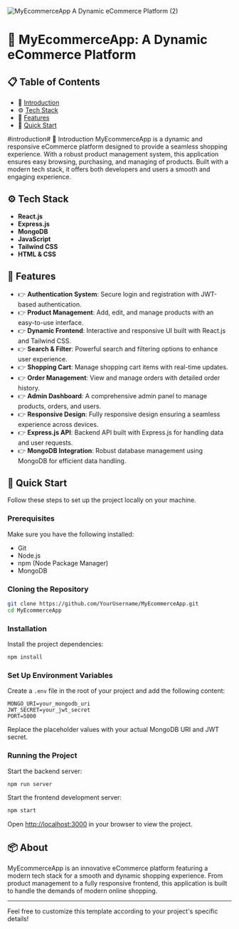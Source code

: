 ![MyEcommerceApp A Dynamic eCommerce Platform (2)](https://github.com/user-attachments/assets/b44b0af1-8851-43e2-b0ef-7bc8cda66431)


# 🛒 MyEcommerceApp: A Dynamic eCommerce Platform

## 📋 Table of Contents
- 🤖 [Introduction](#introduction)
- ⚙️ [Tech Stack](#tech-stack)
- 🔋 [Features](#features)
- 🚀 [Quick Start](#quick-start)

#introduction# 🤖 Introduction
MyEcommerceApp is a dynamic and responsive eCommerce platform designed to provide a seamless shopping experience. With a robust product management system, this application ensures easy browsing, purchasing, and managing of products. Built with a modern tech stack, it offers both developers and users a smooth and engaging experience.

## ⚙️ Tech Stack
- **React.js**
- **Express.js**
- **MongoDB**
- **JavaScript**
- **Tailwind CSS**
- **HTML & CSS**

## 🔋 Features
- 👉 **Authentication System**: Secure login and registration with JWT-based authentication.
- 👉 **Product Management**: Add, edit, and manage products with an easy-to-use interface.
- 👉 **Dynamic Frontend**: Interactive and responsive UI built with React.js and Tailwind CSS.
- 👉 **Search & Filter**: Powerful search and filtering options to enhance user experience.
- 👉 **Shopping Cart**: Manage shopping cart items with real-time updates.
- 👉 **Order Management**: View and manage orders with detailed order history.
- 👉 **Admin Dashboard**: A comprehensive admin panel to manage products, orders, and users.
- 👉 **Responsive Design**: Fully responsive design ensuring a seamless experience across devices.
- 👉 **Express.js API**: Backend API built with Express.js for handling data and user requests.
- 👉 **MongoDB Integration**: Robust database management using MongoDB for efficient data handling.

## 🚀 Quick Start
Follow these steps to set up the project locally on your machine.

### Prerequisites
Make sure you have the following installed:
- Git
- Node.js
- npm (Node Package Manager)
- MongoDB

### Cloning the Repository
```bash
git clone https://github.com/YourUsername/MyEcommerceApp.git
cd MyEcommerceApp
```

### Installation
Install the project dependencies:
```bash
npm install
```

### Set Up Environment Variables
Create a `.env` file in the root of your project and add the following content:

```
MONGO_URI=your_mongodb_uri
JWT_SECRET=your_jwt_secret
PORT=5000
```

Replace the placeholder values with your actual MongoDB URI and JWT secret.

### Running the Project
Start the backend server:
```bash
npm run server
```

Start the frontend development server:
```bash
npm start
```

Open [http://localhost:3000](http://localhost:3000) in your browser to view the project.

## 📦 About
MyEcommerceApp is an innovative eCommerce platform featuring a modern tech stack for a smooth and dynamic shopping experience. From product management to a fully responsive frontend, this application is built to handle the demands of modern online shopping.

---

Feel free to customize this template according to your project's specific details!

